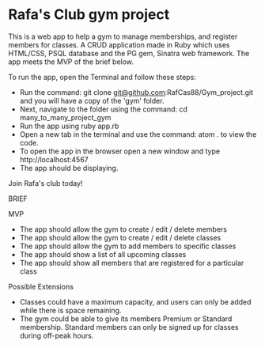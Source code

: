 # Rafa's Club gym project
This is a web app to help a gym to manage memberships, and register members for classes. A CRUD application made in Ruby which uses HTML/CSS, PSQL database and the PG gem, Sinatra web framework. The app meets the MVP of the brief below.

To run the app, open the Terminal and follow these steps:
- Run the command: git clone git@github.com:RafCas88/Gym_project.git and you will have a copy of the 'gym' folder.
- Next, navigate to the folder using the command: cd many_to_many_project_gym
- Run the app using ruby app.rb
- Open a new tab in the terminal and use the command: atom . to view the code. 
- To open the app in the browser open a new window and type http://localhost:4567
- The app should be displaying.

Join Rafa's club today!

BRIEF

MVP

- The app should allow the gym to create / edit / delete members
- The app should allow the gym to create / edit / delete classes
- The app should allow the gym to add members to specific classes
- The app should show a list of all upcoming classes
- The app should show all members that are registered for a particular class

Possible Extensions
- Classes could have a maximum capacity, and users can only be added while there is space remaining.
- The gym could be able to give its members Premium or Standard membership. Standard members can only be signed up for classes during off-peak hours.
